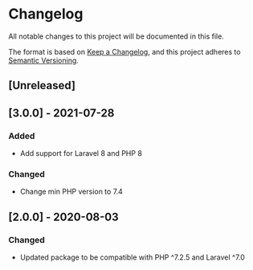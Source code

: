 # Changelog
All notable changes to this project will be documented in this file.

The format is based on [Keep a Changelog](https://keepachangelog.com/en/1.0.0/),
and this project adheres to [Semantic Versioning](https://semver.org/spec/v2.0.0.html).

## [Unreleased]

## [3.0.0] - 2021-07-28

### Added
- Add support for Laravel 8 and PHP 8

### Changed
- Change min PHP version to 7.4

## [2.0.0] - 2020-08-03

### Changed
- Updated package to be compatible with PHP ^7.2.5 and Laravel ^7.0
